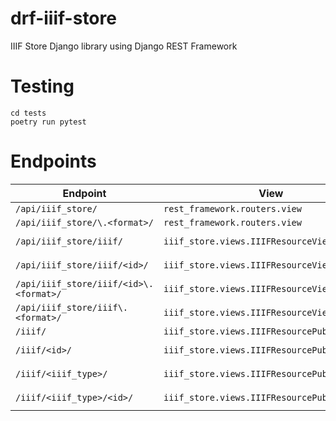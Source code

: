 # drf-iiif-store
IIIF Store Django library using Django REST Framework


# Testing

```
cd tests
poetry run pytest
```


# Endpoints

| Endpoint | View | URL Pattern Name |
| -- | -- | -- |
|`/api/iiif_store/` | `rest_framework.routers.view` | `api:iiif_store:api-root`|
|`/api/iiif_store/\.<format>/` | `rest_framework.routers.view` | `api:iiif_store:api-root`|
|`/api/iiif_store/iiif/` | `iiif_store.views.IIIFResourceViewSet` | `api:iiif_store:iiifresource-list`|
|`/api/iiif_store/iiif/<id>/` | `iiif_store.views.IIIFResourceViewSet` | `api:iiif_store:iiifresource-detail`|
|`/api/iiif_store/iiif/<id>\.<format>/` | `iiif_store.views.IIIFResourceViewSet` | `api:iiif_store:iiifresource-detail`|
|`/api/iiif_store/iiif\.<format>/` | `iiif_store.views.IIIFResourceViewSet` | `api:iiif_store:iiifresource-list`|
|`/iiif/` | `iiif_store.views.IIIFResourcePublicViewSet` | `iiif_store:iiifresource-list`|
|`/iiif/<id>/` | `iiif_store.views.IIIFResourcePublicViewSet` | `iiif_store:iiifresource-detail`|
|`/iiif/<iiif_type>/` | `iiif_store.views.IIIFResourcePublicViewSet` | `iiif_store:iiifresource-list_iiif_type`|
|`/iiif/<iiif_type>/<id>/` | `iiif_store.views.IIIFResourcePublicViewSet` | `iiif_store:iiifresource-iiif_detail`|

